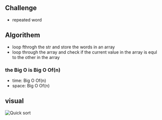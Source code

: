 ## Challenge

 - repeated word

## Algorithem
- loop fthrogh the str and store the words in an array
- loop through the array and check if the current value in the array is equl to the other in the array 


### the Big O is Big O Of(n)
- time: Big O Of(n)
- space: Big O Of(n)
## visual
![Quick sort](./assests/CC31.PNG)